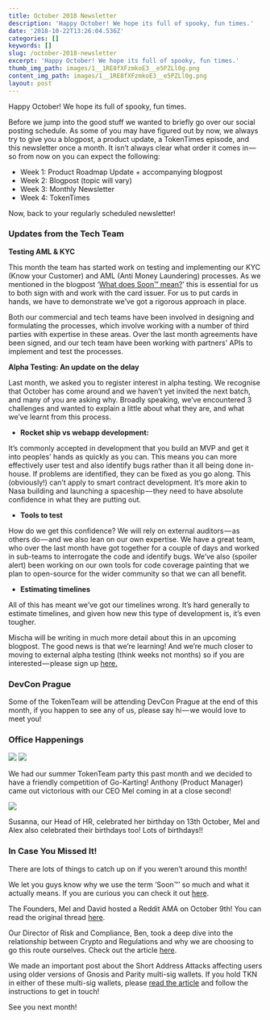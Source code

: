 ```yaml
---
title: October 2018 Newsletter
description: 'Happy October! We hope its full of spooky, fun times.'
date: '2018-10-22T13:26:04.536Z'
categories: []
keywords: []
slug: /october-2018-newsletter
excerpt: 'Happy October! We hope its full of spooky, fun times.'
thumb_img_path: images/1__1RE8fXFzmkoE3__e5PZLl0g.png
content_img_path: images/1__1RE8fXFzmkoE3__e5PZLl0g.png
layout: post
---
```



Happy October! We hope its full of spooky, fun times.

Before we jump into the good stuff we wanted to briefly go over our social posting schedule. As some of you may have figured out by now, we always try to give you a blogpost, a product update, a TokenTimes episode, and this newsletter once a month. It isn’t always clear what order it comes in — so from now on you can expect the following:

*   Week 1: Product Roadmap Update + accompanying blogpost
*   Week 2: Blogpost (topic will vary)
*   Week 3: Monthly Newsletter
*   Week 4: TokenTimes

Now, back to your regularly scheduled newsletter!

### **Updates from the Tech Team**

**Testing AML & KYC**

This month the team has started work on testing and implementing our KYC (Know your Customer) and AML (Anti Money Laundering) processes. As we mentioned in the blogpost ‘[What does Soon™ mean?](https://medium.com/@TokenCard/what-does-soon-mean-dede737f7617)’ this is essential for us to both sign with and work with the card issuer. For us to put cards in hands, we have to demonstrate we’ve got a rigorous approach in place.

Both our commercial and tech teams have been involved in designing and formulating the processes, which involve working with a number of third parties with expertise in these areas. Over the last month agreements have been signed, and our tech team have been working with partners’ APIs to implement and test the processes.

**Alpha Testing: An update on the delay**

Last month, we asked you to register interest in alpha testing. We recognise that October has come around and we haven’t yet invited the next batch, and many of you are asking why. Broadly speaking, we’ve encountered 3 challenges and wanted to explain a little about what they are, and what we’ve learnt from this process.

*   **Rocket ship vs webapp development:**

It’s commonly accepted in development that you build an MVP and get it into peoples’ hands as quickly as you can. This means you can more effectively user test and also identify bugs rather than it all being done in-house. If problems are identified, they can be fixed as you go along. This (obviously!) can’t apply to smart contract development. It’s more akin to Nasa building and launching a spaceship — they need to have absolute confidence in what they are putting out.

*   **Tools to test**

How do we get this confidence? We will rely on external auditors — as others do — and we also lean on our own expertise. We have a great team, who over the last month have got together for a couple of days and worked in sub-teams to interrogate the code and identify bugs. We’ve also (spoiler alert) been working on our own tools for code coverage painting that we plan to open-source for the wider community so that we can all benefit.

*   **Estimating timelines**

All of this has meant we’ve got our timelines wrong. It’s hard generally to estimate timelines, and given how new this type of development is, it’s even tougher.

Mischa will be writing in much more detail about this in an upcoming blogpost. The good news is that we’re learning! And we’re much closer to moving to external alpha testing (think weeks not months) so if you are interested — please sign up [here.](http://eepurl.com/dKRkY-/)

### **DevCon Prague**

Some of the TokenTeam will be attending DevCon Prague at the end of this month, if you happen to see any of us, please say hi — we would love to meet you!

### **Office Happenings**

![](images/1__3zW__BqMxFMk8anR2pfczWg.jpeg)
![](images/1__ycB__IACnbgu550McaZZoSw.jpeg)

We had our summer TokenTeam party this past month and we decided to have a friendly competition of Go-Karting! Anthony (Product Manager) came out victorious with our CEO Mel coming in at a close second!

![](images/1__imTfCit__MMede__X1h68SgA.jpeg)

Susanna, our Head of HR, celebrated her birthday on 13th October, Mel and Alex also celebrated their birthdays too! Lots of birthdays!!

### In Case You Missed It!

There are lots of things to catch up on if you weren’t around this month!

We let you guys know why we use the term ‘Soon™’ so much and what it actually means. If you are curious you can check it out [here](https://medium.com/@TokenCard/what-does-soon-mean-dede737f7617).

The Founders, Mel and David hosted a Reddit AMA on October 9th! You can read the original thread [here](https://www.reddit.com/r/TokenCard/comments/9ldonf/founders_qa_with_mel_and_david_october_9th_23pm/).

Our Director of Risk and Compliance, Ben, took a deep dive into the relationship between Crypto and Regulations and why we are choosing to go this route ourselves. Check out the article [here](https://medium.com/@TokenCard/crypto-regulation-a-guide-ae351b81327b).

We made an important post about the Short Address Attacks affecting users using older versions of Gnosis and Parity multi-sig wallets. If you hold TKN in either of these multi-sig wallets, please [read the article](https://medium.com/@TokenCard/tkn-and-short-address-attack-mitigation-88cc895734ba) and follow the instructions to get in touch!

See you next month!